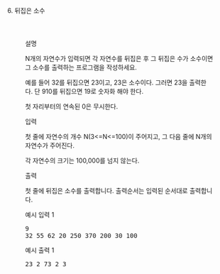 <div data-v-4b3ae1dc="" class="ivu-card ivu-card-dis-hover ivu-card-shadow"><div class="ivu-card-head"><div class="panel-title"><div data-v-4b3ae1dc="">6. 뒤집은 소수</div></div></div> <div class="ivu-card-extra"><div class="panel-extra"></div></div> <div class="ivu-card-body" style="padding: 40px;">  <div class="panel-body"> <div data-v-4b3ae1dc="" id="problem-content" class="markdown-body"><p data-v-4b3ae1dc="" class="title">설명</p> <p data-v-4b3ae1dc="" class="content"><p>N개의 자연수가 입력되면 각 자연수를 뒤집은 후 그 뒤집은 수가 소수이면 그 소수를 출력하는 프로그램을 작성하세요.</p><p>예를 들어 32를 뒤집으면 23이고, 23은 소수이다. 그러면 23을 출력한다. 단 910를 뒤집으면 19로 숫자화 해야 한다.</p><p>첫 자리부터의 연속된 0은 무시한다.<br></p></p> <p data-v-4b3ae1dc="" class="title">입력 <!----></p> <p data-v-4b3ae1dc="" class="content"><p>첫 줄에 자연수의 개수 N(3&lt;=N&lt;=100)이 주어지고, 그 다음 줄에 N개의 자연수가 주어진다.</p><p>각 자연수의 크기는 100,000를 넘지 않는다.</p></p> <p data-v-4b3ae1dc="" class="title">출력 <!----></p> <p data-v-4b3ae1dc="" class="content"><p>첫 줄에 뒤집은 소수를 출력합니다. 출력순서는 입력된 순서대로 출력합니다.<br></p></p>  <div data-v-4b3ae1dc=""><div data-v-4b3ae1dc="" class="flex-container sample"><div data-v-4b3ae1dc="" class="sample-input"><p data-v-4b3ae1dc="" class="title">예시 입력 1
                  <a data-v-4b3ae1dc="" class="copy"><i data-v-4b3ae1dc="" class="ivu-icon ivu-icon-clipboard"></i></a></p> <pre data-v-4b3ae1dc="">9
32 55 62 20 250 370 200 30 100
</pre></div> <div data-v-4b3ae1dc="" class="sample-output"><p data-v-4b3ae1dc="" class="title">예시 출력 1</p> <pre data-v-4b3ae1dc="">23 2 73 2 3
</pre></div></div></div> <!----> <!----></div></div></div></div>